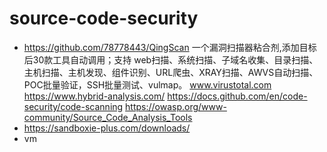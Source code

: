 # source-code-security
- https://github.com/78778443/QingScan  一个漏洞扫描器粘合剂,添加目标后30款工具自动调用；支持 web扫描、系统扫描、子域名收集、目录扫描、主机扫描、主机发现、组件识别、URL爬虫、XRAY扫描、AWVS自动扫描、POC批量验证，SSH批量测试、vulmap。 
www.virustotal.com
https://www.hybrid-analysis.com/
https://docs.github.com/en/code-security/code-scanning
https://owasp.org/www-community/Source_Code_Analysis_Tools
- https://sandboxie-plus.com/downloads/
- vm
